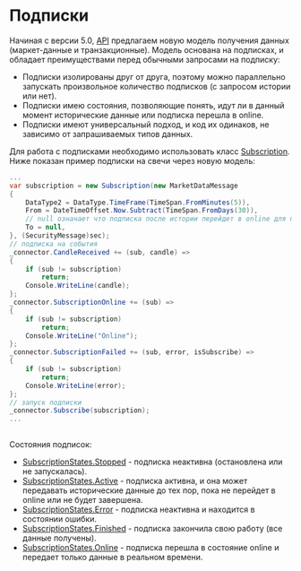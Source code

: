 # Подписки

Начиная с версии 5.0, [API](../../api.md) предлагаем новую модель получения данных (маркет\-данные и транзакционные). Модель основана на подписках, и обладает преимуществами перед обычными запросами на подписку:

- Подписки изолированы друг от друга, поэтому можно параллельно запускать произвольное количество подписков (с запросом истории или нет). 
- Подписки имею состояния, позволяющие понять, идут ли в данный момент исторические данные или подписка перешла в online. 
- Подписки имеют универсальный подход, и код их одинаков, не зависимо от запрашиваемых типов данных. 

Для работа с подписками необходимо использовать класс [Subscription](xref:StockSharp.BusinessEntities.Subscription). Ниже показан пример подписки на свечи через новую модель:

```cs
...
var subscription = new Subscription(new MarketDataMessage
{
	DataType2 = DataType.TimeFrame(TimeSpan.FromMinutes(5)),
	From = DateTimeOffset.Now.Subtract(TimeSpan.FromDays(30)),
	// null означает что подписка после истории перейдет в online для получения данных реального времени
	To = null,
}, (SecurityMessage)sec);
// подписка на события
_connector.CandleReceived += (sub, candle) =>
{
	if (sub != subscription)
		return;
	Console.WriteLine(candle);
};
_connector.SubscriptionOnline += (sub) =>
{
	if (sub != subscription)
		return;
	Console.WriteLine("Online");
};
_connector.SubscriptionFailed += (sub, error, isSubscribe) =>
{
	if (sub != subscription)
		return;
	Console.WriteLine(error);
};
// запуск подписки
_connector.Subscribe(subscription);
...
			
```

Состояния подписок:

- [SubscriptionStates.Stopped](xref:StockSharp.Messages.SubscriptionStates.Stopped) \- подписка неактивна (остановлена или не запускалась). 
- [SubscriptionStates.Active](xref:StockSharp.Messages.SubscriptionStates.Active) \- подписка активна, и она может передавать исторические данные до тех пор, пока не перейдет в online или не будет завершена. 
- [SubscriptionStates.Error](xref:StockSharp.Messages.SubscriptionStates.Error) \- подписка неактивна и находится в состоянии ошибки. 
- [SubscriptionStates.Finished](xref:StockSharp.Messages.SubscriptionStates.Finished) \- подписка закончила свою работу (все данные получены). 
- [SubscriptionStates.Online](xref:StockSharp.Messages.SubscriptionStates.Online) \- подписка перешла в состояние online и передает только данные в реальном времени. 
